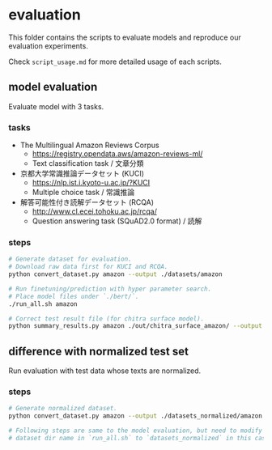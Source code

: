 # evaluation

This folder contains the scripts to evaluate models and reproduce our evaluation experiments.

Check `script_usage.md` for more detailed usage of each scripts.


## model evaluation

Evaluate model with 3 tasks.

### tasks

- The Multilingual Amazon Reviews Corpus
    - https://registry.opendata.aws/amazon-reviews-ml/
    - Text classification task / 文章分類
- 京都大学常識推論データセット (KUCI)
    - https://nlp.ist.i.kyoto-u.ac.jp/?KUCI
    - Multiple choice task / 常識推論
- 解答可能性付き読解データセット (RCQA)
    - http://www.cl.ecei.tohoku.ac.jp/rcqa/
    - Question answering task (SQuAD2.0 format) / 読解

### steps

```bash
# Generate dataset for evaluation.
# Download raw data first for KUCI and RCQA.
python convert_dataset.py amazon --output ./datasets/amazon

# Run finetuning/prediction with hyper parameter search.
# Place model files under `./bert/`.
./run_all.sh amazon

# Correct test result file (for chitra surface model).
python summary_results.py amazon ./out/chitra_surface_amazon/ --output ./summary.csv
```


## difference with normalized test set

Run evaluation with test data whose texts are normalized.

### steps

```bash
# Generate normalized dataset.
python convert_dataset.py amazon --output ./datasets_normalized/amazon

# Following steps are same to the model evaluation, but need to modify
# dataset dir name in `run_all.sh` to `datasets_normalized` in this case.
```

